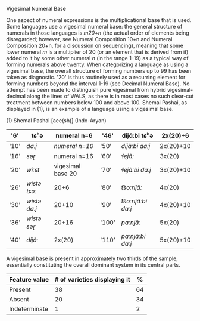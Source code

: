 Vigesimal Numeral Base

One aspect of numeral expressions is the multiplicational base that is
used. Some languages use a vigesimal numeral base: the general structure
of numerals in those languages is *m20+n* (the actual order of elements
being disregarded; however, see Numeral Composition 10+n and Numeral
Composition 20+n, for a discussion on sequencing), meaning that some
lower numeral *m* is a multiplier of 20 (or an element that is derived
from it) added to it by some other numeral *n* (in the range 1-19) as a
typical way of forming numerals above twenty. When categorizing a
language as using a vigesimal base, the overall structure of forming
numbers up to 99 has been taken as diagnostic. '20' is thus routinely
used as a recurring element for forming numbers beyond the interval 1-19
(see Decimal Numeral Base). No attempt has been made to distinguish pure
vigesimal from hybrid vigesimal-decimal along the lines of WALS, as
there is in most cases no such clear-cut treatment between numbers below
100 and above 100. Shemal Pashai, as displayed in ‎(1), is an example of
a language using a vigesimal base.

(1) Shemal Pashai \[aee(sh)\] (Indo-Aryan)

| '6'  | tɕʰə         | numeral n=6       | '46'  | dijɑ̃ːbi tɕʰə       | 2x(20)+6  |
|------|--------------|-------------------|-------|--------------------|-----------|
| '10' | *daːj*       | *numeral n=10*    | '50'  | *dijɑ̃ːbi daːj*     | 2x(20)+10 |
| '16' | *səɽ*        | numeral n=16      | '60'  | *ɬejɑ̃ː*            | 3x(20)    |
| '20' | *wiːst*      | vigesimal base 20 | '70'  | *ɬejɑ̃ːbi daːj*     | 3x(20)+10 |
| '26' | *wistə tɕəː* | 20+6              | '80'  | *t͡soːrijɑ̃ː*        | 4x(20)    |
| '30' | *wistə daːj* | 20+10             | '90'  | *t͡soːrijɑ̃ːbi daːj* | 4x(20)+10 |
| '36' | *wistə səɽ*  | 20+16             | '100' | *paːnjɑ̃ː*          | 5x(20)    |
| '40' | *dijɑ̃ː*      | 2x(20)            | '110' | *paːnjɑ̃ːbi daːj*   | 5x(20)+10 |

A vigesimal base is present in approximately two thirds of the sample,
essentially constituting the overall dominant system in its central
parts.

| Feature value | \# of varieties displaying it | \%  |
|---------------|-------------------------------|-----|
| Present       | 38                            | 64  |
| Absent        | 20                            | 34  |
| Indeterminate | 1                             | 2   |
